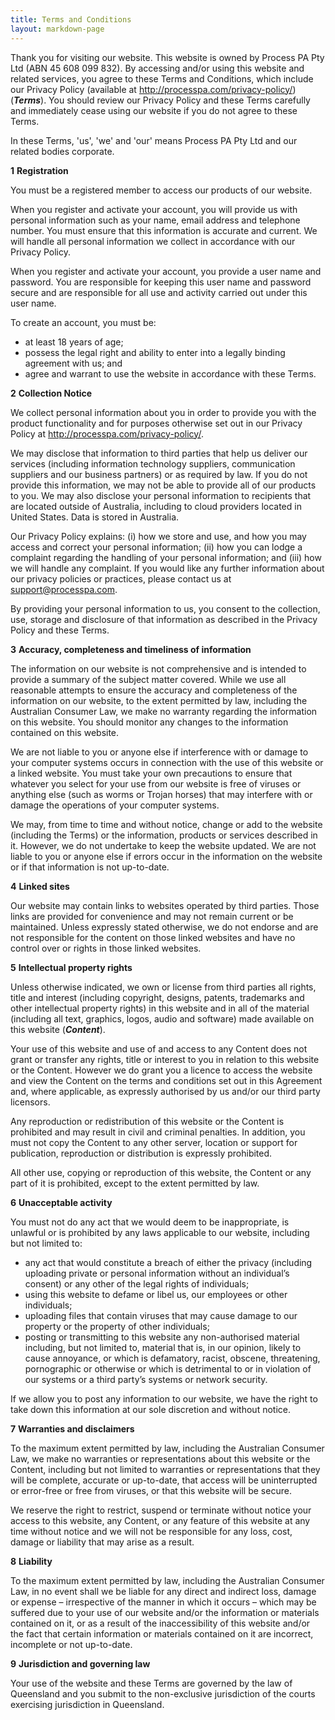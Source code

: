 ```yaml
---
title: Terms and Conditions
layout: markdown-page
---
```

Thank you for visiting our website. This website is owned by Process PA Pty Ltd (ABN 45 608 099 832). By accessing and/or using this website and related services, you agree to these Terms and Conditions, which include our Privacy Policy (available at http://processpa.com/privacy-policy/) (**_Terms_**). You should review our Privacy Policy and these Terms carefully and immediately cease using our website if you do not agree to these Terms.

In these Terms, 'us', 'we' and 'our' means Process PA Pty Ltd and our related bodies corporate.

**1** **Registration**

You must be a registered member to access our products of our website.

When you register and activate your account, you will provide us with personal information such as your name, email address and telephone number. You must ensure that this information is accurate and current. We will handle all personal information we collect in accordance with our Privacy Policy.

When you register and activate your account, you provide a user name and password. You are responsible for keeping this user name and password secure and are responsible for all use and activity carried out under this user name.

To create an account, you must be:

  * at least 18 years of age;
  * possess the legal right and ability to enter into a legally binding agreement with us; and
  * agree and warrant to use the website in accordance with these Terms.

**2** **Collection Notice** 

We collect personal information about you in order to provide you with the product functionality and for purposes otherwise set out in our Privacy Policy at http://processpa.com/privacy-policy/.

We may disclose that information to third parties that help us deliver our services (including information technology suppliers, communication suppliers and our business partners) or as required by law. If you do not provide this information, we may not be able to provide all of our products to you. We may also disclose your personal information to recipients that are located outside of Australia, including to cloud providers located in United States. Data is stored in Australia.

Our Privacy Policy explains: (i) how we store and use, and how you may access and correct your personal information; (ii) how you can lodge a complaint regarding the handling of your personal information; and (iii) how we will handle any complaint. If you would like any further information about our privacy policies or practices, please contact us at support@processpa.com.

By providing your personal information to us, you consent to the collection, use, storage and disclosure of that information as described in the Privacy Policy and these Terms.

**3** **Accuracy, completeness and timeliness of information**

The information on our website is not comprehensive and is intended to provide a summary of the subject matter covered. While we use all reasonable attempts to ensure the accuracy and completeness of the information on our website, to the extent permitted by law, including the Australian Consumer Law, we make no warranty regarding the information on this website. You should monitor any changes to the information contained on this website.

We are not liable to you or anyone else if interference with or damage to your computer systems occurs in connection with the use of this website or a linked website. You must take your own precautions to ensure that whatever you select for your use from our website is free of viruses or anything else (such as worms or Trojan horses) that may interfere with or damage the operations of your computer systems.

We may, from time to time and without notice, change or add to the website (including the Terms) or the information, products or services described in it. However, we do not undertake to keep the website updated. We are not liable to you or anyone else if errors occur in the information on the website or if that information is not up-to-date.

**4** **Linked sites**

Our website may contain links to websites operated by third parties. Those links are provided for convenience and may not remain current or be maintained. Unless expressly stated otherwise, we do not endorse and are not responsible for the content on those linked websites and have no control over or rights in those linked websites.

**5** **Intellectual property rights**

Unless otherwise indicated, we own or license from third parties all rights, title and interest (including copyright, designs, patents, trademarks and other intellectual property rights) in this website and in all of the material (including all text, graphics, logos, audio and software) made available on this website (**_Content_**).

Your use of this website and use of and access to any Content does not grant or transfer any rights, title or interest to you in relation to this website or the Content. However we do grant you a licence to access the website and view the Content on the terms and conditions set out in this Agreement and, where applicable, as expressly authorised by us and/or our third party licensors.

Any reproduction or redistribution of this website or the Content is prohibited and may result in civil and criminal penalties. In addition, you must not copy the Content to any other server, location or support for publication, reproduction or distribution is expressly prohibited.

All other use, copying or reproduction of this website, the Content or any part of it is prohibited, except to the extent permitted by law.

**6** **Unacceptable activity**

You must not do any act that we would deem to be inappropriate, is unlawful or is prohibited by any laws applicable to our website, including but not limited to:

  * any act that would constitute a breach of either the privacy (including uploading private or personal information without an individual&#8217;s consent) or any other of the legal rights of individuals;
  * using this website to defame or libel us, our employees or other individuals;
  * uploading files that contain viruses that may cause damage to our property or the property of other individuals;
  * posting or transmitting to this website any non-authorised material including, but not limited to, material that is, in our opinion, likely to cause annoyance, or which is defamatory, racist, obscene, threatening, pornographic or otherwise or which is detrimental to or in violation of our systems or a third party&#8217;s systems or network security.

If we allow you to post any information to our website, we have the right to take down this information at our sole discretion and without notice.

**7** **Warranties and disclaimers**

To the maximum extent permitted by law, including the Australian Consumer Law, we make no warranties or representations about this website or the Content, including but not limited to warranties or representations that they will be complete, accurate or up-to-date, that access will be uninterrupted or error-free or free from viruses, or that this website will be secure.

We reserve the right to restrict, suspend or terminate without notice your access to this website, any Content, or any feature of this website at any time without notice and we will not be responsible for any loss, cost, damage or liability that may arise as a result.

**8** **Liability**

To the maximum extent permitted by law, including the Australian Consumer Law, in no event shall we be liable for any direct and indirect loss, damage or expense – irrespective of the manner in which it occurs – which may be suffered due to your use of our website and/or the information or materials contained on it, or as a result of the inaccessibility of this website and/or the fact that certain information or materials contained on it are incorrect, incomplete or not up-to-date.

**9** **Jurisdiction and governing law**

Your use of the website and these Terms are governed by the law of Queensland and you submit to the non-exclusive jurisdiction of the courts exercising jurisdiction in Queensland.
